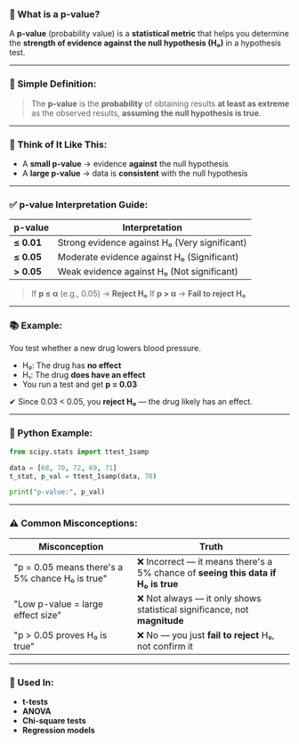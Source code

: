 ### 🧪 What is a **p-value**?

A **p-value** (probability value) is a **statistical metric** that helps you determine the **strength of evidence against the null hypothesis (H₀)** in a hypothesis test.

---

### 🎯 Simple Definition:

> The **p-value** is the **probability** of obtaining results **at least as extreme** as the observed results, **assuming the null hypothesis is true**.

---

### 🧠 Think of It Like This:

* A **small p-value** → evidence **against** the null hypothesis
* A **large p-value** → data is **consistent** with the null hypothesis

---

### ✅ p-value Interpretation Guide:

| p-value    | Interpretation                                |
| ---------- | --------------------------------------------- |
| **≤ 0.01** | Strong evidence against H₀ (Very significant) |
| **≤ 0.05** | Moderate evidence against H₀ (Significant)    |
| **> 0.05** | Weak evidence against H₀ (Not significant)    |

> If **p ≤ α** (e.g., 0.05) → **Reject H₀**
> If **p > α** → **Fail to reject H₀**

---

### 📚 Example:

You test whether a new drug lowers blood pressure.

* H₀: The drug has **no effect**
* H₁: The drug **does have an effect**
* You run a test and get **p = 0.03**

✔ Since 0.03 < 0.05, you **reject H₀** — the drug likely has an effect.

---

### 🐍 Python Example:

```python
from scipy.stats import ttest_1samp

data = [68, 70, 72, 69, 71]
t_stat, p_val = ttest_1samp(data, 70)

print("p-value:", p_val)
```

---

### ⚠️ Common Misconceptions:

| Misconception                                   | Truth                                                                            |
| ----------------------------------------------- | -------------------------------------------------------------------------------- |
| "p = 0.05 means there's a 5% chance H₀ is true" | ❌ Incorrect — it means there's a 5% chance of **seeing this data if H₀ is true** |
| "Low p-value = large effect size"               | ❌ Not always — it only shows statistical significance, not **magnitude**         |
| "p > 0.05 proves H₀ is true"                    | ❌ No — you just **fail to reject** H₀, not confirm it                            |

---

### 📌 Used In:

* **t-tests**
* **ANOVA**
* **Chi-square tests**
* **Regression models**
